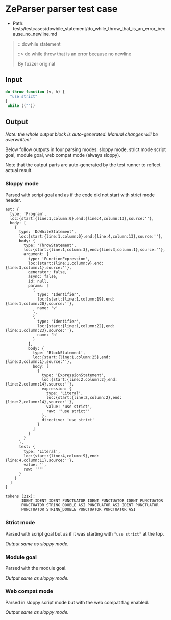 # ZeParser parser test case

- Path: tests/testcases/dowhile_statement/do_while_throw_that_is_an_error_because_no_newline.md

> :: dowhile statement
>
> ::> do while throw that is an error because no newline
>
> By fuzzer original


## Input

`````js
do throw function (v, h) {
  "use strict"
}
 while ((""))
`````

## Output

_Note: the whole output block is auto-generated. Manual changes will be overwritten!_

Below follow outputs in four parsing modes: sloppy mode, strict mode script goal, module goal, web compat mode (always sloppy).

Note that the output parts are auto-generated by the test runner to reflect actual result.

### Sloppy mode

Parsed with script goal and as if the code did not start with strict mode header.

`````
ast: {
  type: 'Program',
  loc:{start:{line:1,column:0},end:{line:4,column:13},source:''},
  body: [
    {
      type: 'DoWhileStatement',
      loc:{start:{line:1,column:0},end:{line:4,column:13},source:''},
      body: {
        type: 'ThrowStatement',
        loc:{start:{line:1,column:3},end:{line:3,column:1},source:''},
        argument: {
          type: 'FunctionExpression',
          loc:{start:{line:1,column:9},end:{line:3,column:1},source:''},
          generator: false,
          async: false,
          id: null,
          params: [
            {
              type: 'Identifier',
              loc:{start:{line:1,column:19},end:{line:1,column:20},source:''},
              name: 'v'
            },
            {
              type: 'Identifier',
              loc:{start:{line:1,column:22},end:{line:1,column:23},source:''},
              name: 'h'
            }
          ],
          body: {
            type: 'BlockStatement',
            loc:{start:{line:1,column:25},end:{line:3,column:1},source:''},
            body: [
              {
                type: 'ExpressionStatement',
                loc:{start:{line:2,column:2},end:{line:2,column:14},source:''},
                expression: {
                  type: 'Literal',
                  loc:{start:{line:2,column:2},end:{line:2,column:14},source:''},
                  value: 'use strict',
                  raw: '"use strict"'
                },
                directive: 'use strict'
              }
            ]
          }
        }
      },
      test: {
        type: 'Literal',
        loc:{start:{line:4,column:9},end:{line:4,column:11},source:''},
        value: '',
        raw: '""'
      }
    }
  ]
}

tokens (21x):
       IDENT IDENT IDENT PUNCTUATOR IDENT PUNCTUATOR IDENT PUNCTUATOR
       PUNCTUATOR STRING_DOUBLE ASI PUNCTUATOR ASI IDENT PUNCTUATOR
       PUNCTUATOR STRING_DOUBLE PUNCTUATOR PUNCTUATOR ASI
`````

### Strict mode

Parsed with script goal but as if it was starting with `"use strict"` at the top.

_Output same as sloppy mode._

### Module goal

Parsed with the module goal.

_Output same as sloppy mode._

### Web compat mode

Parsed in sloppy script mode but with the web compat flag enabled.

_Output same as sloppy mode._
